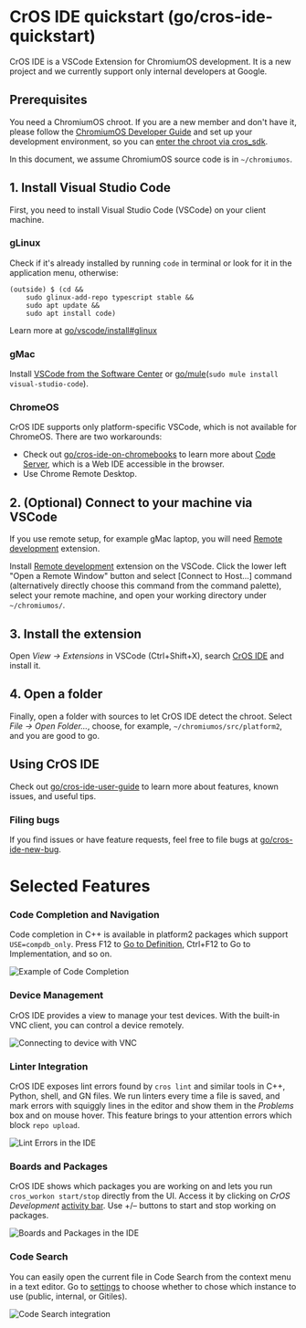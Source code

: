 # CrOS IDE quickstart (go/cros-ide-quickstart)

CrOS IDE is a VSCode Extension for ChromiumOS development. It is a new project
and we currently support only internal developers at Google.

## Prerequisites

You need a ChromiumOS chroot. If you are a new member and don't have it, please
follow the [ChromiumOS Developer Guide] and set up your development environment,
so you can [enter the chroot via cros_sdk].

In this document, we assume ChromiumOS source code is in `~/chromiumos`.

[chromiumos developer guide]: https://chromium.googlesource.com/chromiumos/docs/+/HEAD/developer_guide.md
[enter the chroot via cros_sdk]: https://chromium.googlesource.com/chromiumos/docs/+/HEAD/developer_guide.md#Enter-the-chroot

## 1. Install Visual Studio Code

First, you need to install Visual Studio Code (VSCode) on your client machine.

### gLinux

Check if it's already installed by running `code` in terminal or look for it in
the application menu, otherwise:

```shell
(outside) $ (cd &&
    sudo glinux-add-repo typescript stable &&
    sudo apt update &&
    sudo apt install code)
```

Learn more at [go/vscode/install#glinux]

[go/vscode/install#glinux]: http://go/vscode/install#glinux

### gMac

Install [VSCode from the Software Center] or
[go/mule](`sudo mule install visual-studio-code`).

[vscode from the software center]: http://go/softwarecenter/list//appid%3AMAC_OS-visual-studio-code/MAC_OS
[go/mule]: http://go/mule

### ChromeOS

CrOS IDE supports only platform-specific VSCode, which is not available for
ChromeOS. There are two workarounds:

-   Check out [go/cros-ide-on-chromebooks] to learn more about [Code Server],
    which is a Web IDE accessible in the browser.
-   Use Chrome Remote Desktop.

[go/cros-ide-on-chromebooks]: http://go/cros-ide-on-chromebooks
[code server]: https://github.com/coder/code-server

## 2. (Optional) Connect to your machine via VSCode

If you use remote setup, for example gMac laptop, you will need
[Remote development] extension.

Install [Remote development] extension on the VSCode. Click the lower left "Open
a Remote Window" button and select \[Connect to Host...\] command (alternatively
directly choose this command from the command palette), select your remote
machine, and open your working directory under `~/chromiumos/`.

[remote development]: https://marketplace.visualstudio.com/items?itemName=ms-vscode-remote.vscode-remote-extensionpack

## 3. Install the extension

Open *View &rarr; Extensions* in VSCode (Ctrl+Shift+X), search [CrOS IDE] and
install it.

[cros ide]: https://marketplace.visualstudio.com/items?itemName=Google.cros-ide

## 4. Open a folder

Finally, open a folder with sources to let CrOS IDE detect the chroot. Select
*File &rarr; Open Folder...*, choose, for example, `~/chromiumos/src/platform2`,
and you are good to go.

## Using CrOS IDE

Check out [go/cros-ide-user-guide] to learn more about features, known issues,
and useful tips.

[go/cros-ide-user-guide]: http://go/cros-ide-user-guide

### Filing bugs

If you find issues or have feature requests, feel free to file bugs at
[go/cros-ide-new-bug].

[go/cros-ide-new-bug]: http://go/cros-ide-new-bug

# Selected Features

### Code Completion and Navigation

Code completion in C++ is available in platform2 packages which support
`USE=compdb_only`. Press F12 to [Go to Definition], Ctrl+F12 to Go to
Implementation, and so on.

![Example of Code Completion](https://storage.googleapis.com/chromeos-velocity/ide/img/code-completion.gif)

[go to definition]: https://code.visualstudio.com/docs/editor/editingevolved#_go-to-definition

### Device Management

CrOS IDE provides a view to manage your test devices. With the built-in VNC
client, you can control a device remotely.

![Connecting to device with VNC](https://storage.googleapis.com/chromeos-velocity/ide/img/vnc-viewer.gif)

### Linter Integration

CrOS IDE exposes lint errors found by `cros lint` and similar tools in C++,
Python, shell, and GN files. We run linters every time a file is saved, and mark
errors with squiggly lines in the editor and show them in the *Problems* box and
on mouse hover. This feature brings to your attention errors which block `repo
upload`.

![Lint Errors in the IDE](https://storage.googleapis.com/chromeos-velocity/ide/img/lint-virtual.png)

### Boards and Packages

CrOS IDE shows which packages you are working on and lets you run `cros_workon
start/stop` directly from the UI. Access it by clicking on *CrOS Development*
[activity bar]. Use +/– buttons to start and stop working on packages.

![Boards and Packages in the IDE](https://storage.googleapis.com/chromeos-velocity/ide/img/boards-and-packages.gif)

[activity bar]: https://code.visualstudio.com/docs/getstarted/userinterface

### Code Search

You can easily open the current file in Code Search from the context menu in a
text editor. Go to [settings] to choose whether to chose which instance to use
(public, internal, or Gitiles).

![Code Search integration](https://storage.googleapis.com/chromeos-velocity/ide/img/code-search.gif)

[settings]: https://code.visualstudio.com/docs/getstarted/settings
